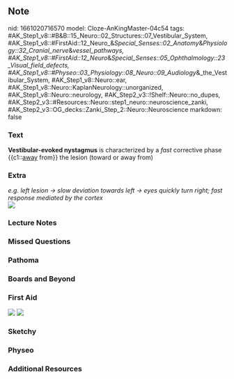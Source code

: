 ## Note
nid: 1661020716570
model: Cloze-AnKingMaster-04c54
tags: #AK_Step1_v8::#B&B::15_Neuro::02_Structures::07_Vestibular_System, #AK_Step1_v8::#FirstAid::12_Neuro_&_Special_Senses::02_Anatomy_&_Physiology::32_Cranial_nerve_&_vessel_pathways, #AK_Step1_v8::#FirstAid::12_Neuro_&_Special_Senses::05_Ophthalmology::23_Visual_field_defects, #AK_Step1_v8::#Physeo::03_Physiology::08_Neuro::09_Audiology_&_the_Vestibular_System, #AK_Step1_v8::Neuro::ear, #AK_Step1_v8::Neuro::KaplanNeurology::unorganized, #AK_Step1_v8::Neuro::neurology, #AK_Step2_v3::!Shelf::Neuro::no_dupes, #AK_Step2_v3::#Resources::Neuro::step1_neuro::neuroscience_zanki, #AK_Step2_v3::OG_decks::Zanki_Step_2::Neuro::Neuroscience
markdown: false

### Text
<div>
  <b>Vestibular-evoked nystagmus</b> is characterized by a
  <i>fast</i> corrective phase {{c1::<u>away</u> from}} the lesion
  (toward or away from)
</div>

### Extra
<div>
  <i>e.g. left lesion -> slow deviation towards left -> eyes
  quickly turn right; fast response mediated by the cortex</i>
</div>
<div><img src="paste-89820651061732.jpg"></div>

### Lecture Notes


### Missed Questions


### Pathoma


### Boards and Beyond


### First Aid
<img src="tmp4QQYpq.png"> <img src="tmp7FZJjK.png">

### Sketchy


### Physeo


### Additional Resources

